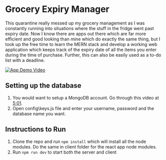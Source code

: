 # Grocery Expiry Manager

This quarantine really messed up my grocery management as I was constantly running into situations where the stuff in the fridge went past expiry date. Now I know there are apps out there which are far more efficient and good looking than mine which do exactly the same thing, but I took up the free time to learn the MERN stack and develop a working web application which keeps track of the expiry date of all the items you enter during the time of purchase. Further, this can also be easily used as a to-do list with a deadline.

[![App Demo Video](https://img.youtube.com/vi/9m8_ZVedyb8/0.jpg)](https://youtu.be/9m8_ZVedyb8 "MERN app demo- Click to Watch!")

## Setting up the database
1. You would want to setup a MongoDB account. Go through this video at <a href="https://www.youtube.com/watch?v=OuCrHynro0w&list=PLurIMwd6GdCj_VlnKVceR66Sxfcb37VU8&index=4&t=0s">5:01</a>.
2. Open config\keys.js file and enter your username, password and the database name you want.

## Instructions to Run
1. Clone the repo and run `npm install` which will install all the node modules. Do the same in client folder for the react app node modules.
2. Run `npm run dev` to start both the server and client
